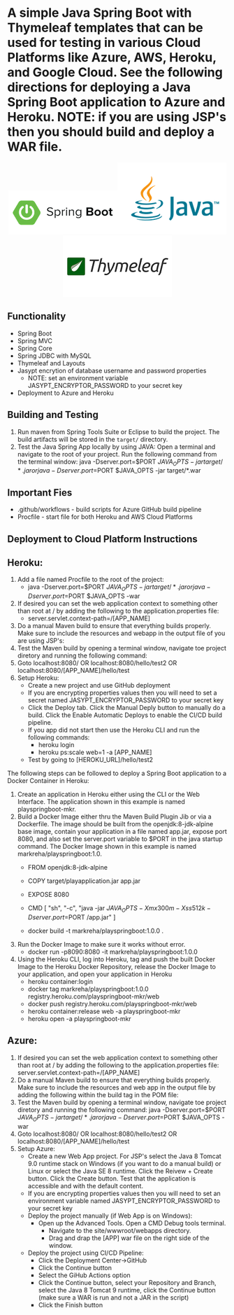 # A simple Java Spring Boot with Thymeleaf templates that can be used for testing in various Cloud Platforms like Azure, AWS, Heroku, and Google Cloud. See the following directions for deploying a Java Spring Boot application to Azure and Heroku. NOTE: if you are using JSP's then you should build and deploy a WAR file.

<p align="center">
<img src="Diagrams/logo1.png"/><img src="Diagrams/logo2.png" /><img src="Diagrams/logo3.png" /> 
</p>

## Functionality
* Spring Boot
* Spring MVC
* Spring Core
* Spring JDBC with MySQL
* Thymeleaf and Layouts
* Jasypt encrytion of database username and password properties 
	- NOTE: set an environment variable JASYPT_ENCRYPTOR_PASSWORD to your secret key 
* Deployment to Azure and Heroku

## Building and Testing
1. Run maven from Spring Tools Suite or Eclipse to build the project. The build artifacts will be stored in the `target/` directory.
2. Test the Java Spring App locally by using JAVA: Open a terminal and navigate to the root of your project. Run the following command from the terminal window: java -Dserver.port=$PORT $JAVA_OPTS -jar target/*.jar or java -Dserver.port=$PORT $JAVA_OPTS -jar target/*.war

## Important Fies
* .github/workflows - build scripts for Azure GitHub build pipeline
* Procfile - start file for both Heroku and AWS Cloud Platforms

## Deployment to Cloud Platform Instructions
## Heroku:
1) Add a file named Procfile to the root of the project:
    - java -Dserver.port=$PORT $JAVA_OPTS -jar target/*.jar or java -Dserver.port=$PORT $JAVA_OPTS -war
2) If desired you can set the web application context to something other than root at / by adding the following to the application.properties file:
    - server.servlet.context-path=/[APP_NAME]
3) Do a manual Maven build to ensure that everything builds properly. Make sure to include the resources and webapp in the output file of you are using JSP's:
4) Test the Maven build by opening a terminal window, navigate toe project diretory and running the following command:
5) Goto localhost:8080/ OR localhost:8080/hello/test2 OR localhost:8080/[APP_NAME]/hello/test
6) Setup Heroku:
	- Create a new project and use GitHub deployment
	- If you are encrypting properties values then you will need to set a secret named JASYPT_ENCRYPTOR_PASSWORD to your secret key
	- Click the Deploy tab. Click the Manual Deply button to manually do a build. Click the Enable Automatic Deploys to enable the CI/CD build pipeline. 
	- If you app did not start then use the Heroku CLI and run the following commands:
		- heroku login
		- heroku ps:scale web=1 -a [APP_NAME]
	- Test by going to [HEROKU_URL]/hello/test2

The following steps can be followed to deploy a Spring Boot application to a Docker Container in Heroku:
1) Create an application in Heroku either using the CLI or the Web Interface. The application shown in this example is named playspringboot-mkr.
3) Build a Docker Image either thru the Maven Build Plugin Jib or via a Dockerfile. The image should be built from the openjdk:8-jdk-alpine base image, contain your application in a file named app.jar, expose port 8080, and also set the server.port variable to $PORT in the java startup command. The Docker Image shown in this example is named markreha/playspringboot:1.0.
	- FROM openjdk:8-jdk-alpine
	- COPY target/playapplication.jar app.jar
	- EXPOSE 8080
	- CMD [ "sh", "-c", "java -jar $JAVA_OPTS -Xmx300m -Xss512k -Dserver.port=$PORT /app.jar" ]
	
	- docker build -t markreha/playspringboot:1.0.0 .
4) Run the Docker Image to make sure it works without error.
	- docker run -p8090:8080 -it markreha/playspringboot:1.0.0
5) Using the Heroku CLI, log into Heroku, tag and push the built Docker Image to the Heroku Docker Repository, release the Docker Image to your application, and open your application in Heroku
	- heroku container:login
	- docker tag markreha/playspringboot:1.0.0 registry.heroku.com/playspringboot-mkr/web
	- docker push registry.heroku.com/playspringboot-mkr/web
	- heroku container:release web -a playspringboot-mkr
	- heroku open -a playspringboot-mkr

## Azure:
1) If desired you can set the web application context to something other than root at / by adding the following to the application.properties file:
	server.servlet.context-path=/[APP_NAME]
2) Do a manual Maven build to ensure that everything builds properly. Make sure to include the resources and web app in the output file by adding the following within the build tag in the POM file:
4) Test the Maven build by opening a terminal window, navigate toe project diretory and running the following command:
	java -Dserver.port=$PORT $JAVA_OPTS -jar target/*.jar or java -Dserver.port=$PORT $JAVA_OPTS -war
5) Goto localhost:8080/ OR localhost:8080/hello/test2 OR localhost:8080/[APP_NAME]/hello/test
6) Setup Azure:
	- Create a new Web App project. For JSP's select the Java 8 Tomcat 9.0 runtime stack on Windows (if you want to do a manual build) or Linux or select the Java SE 8 runtime. Click the Reivew + Create button. Click the Create button. Test that the application is accessible and with the default content.
	- If you are encrypting properties values then you will need to set an environment variable named JASYPT_ENCRYPTOR_PASSWORD to your secret key
	- Deploy the project manually (if Web App is on Windows):
		- Open up the Advanced Tools. Open a CMD Debug tools terminal. 
			- Navigate to the site/wwwroot/webapps directory.
			- Drag and drap the [APP] war file on the right side of the window.
	- Deploy the project using CI/CD Pipeline:
		- Click the Deployment Center->GitHub
		- Click the Continue button
		- Select the GiHub Actions option
		- Click the Continue button, select your Repository and Branch, select the Java 8 Tomcat 9 runtime, click the Continue button (make sure a WAR is run and not a JAR in the script)
		- Click the Finish button

